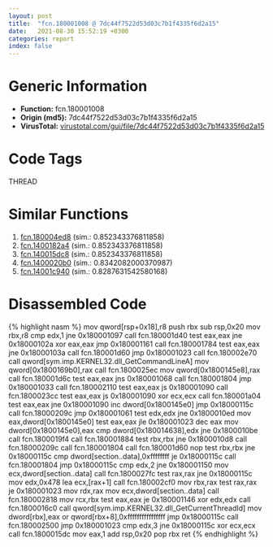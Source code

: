 ```yaml
---
layout: post
title:  "fcn.180001008 @ 7dc44f7522d53d03c7b1f4335f6d2a15"
date:   2021-08-30 15:52:19 +0300
categories: report
index: false
---
```


# Generic Information
- **Function:** fcn.180001008
- **Origin (md5):** 7dc44f7522d53d03c7b1f4335f6d2a15
- **VirusTotal:** [virustotal.com/gui/file/7dc44f7522d53d03c7b1f4335f6d2a15][virustotal_ref]

# Code Tags
<span class="tag" id="THREAD">THREAD</span>


# Similar Functions

1. [fcn.180004ed8][similar_1_ref] (sim.: 0.852343376811858)
2. [fcn.1400182a4][similar_2_ref] (sim.: 0.852343376811858)
3. [fcn.140015dc8][similar_3_ref] (sim.: 0.852343376811858)
4. [fcn.1400020b0][similar_4_ref] (sim.: 0.8342082000370987)
5. [fcn.14001c940][similar_5_ref] (sim.: 0.8287631542580168)


# Disassembled Code

{% highlight nasm %}
mov qword[rsp+0x18],r8
push rbx
sub rsp,0x20
mov rbx,r8
cmp edx,1
jne 0x180001097
call fcn.180001d40
test eax,eax
jne 0x18000102a
xor eax,eax
jmp 0x180001161
call fcn.180001784
test eax,eax
jne 0x18000103a
call fcn.180001d60
jmp 0x180001023
call fcn.180002e70
call qword[sym.imp.KERNEL32.dll_GetCommandLineA]
mov qword[0x1800169b0],rax
call fcn.1800025ec
mov qword[0x1800145e8],rax
call fcn.180001d6c
test eax,eax
jns 0x180001068
call fcn.180001804
jmp 0x180001033
call fcn.180002110
test eax,eax
js 0x180001090
call fcn.1800023cc
test eax,eax
js 0x180001090
xor ecx,ecx
call fcn.180001a04
test eax,eax
jne 0x180001090
inc dword[0x1800145e0]
jmp 0x18000115c
call fcn.18000209c
jmp 0x180001061
test edx,edx
jne 0x1800010ed
mov eax,dword[0x1800145e0]
test eax,eax
jle 0x180001023
dec eax
mov dword[0x1800145e0],eax
cmp dword[0x180014638],edx
jne 0x1800010be
call fcn.1800019f4
call fcn.180001884
test rbx,rbx
jne 0x1800010d8
call fcn.18000209c
call fcn.180001804
call fcn.180001d60
nop
test rbx,rbx
jne 0x18000115c
cmp dword[section..data],0xffffffff
je 0x18000115c
call fcn.180001804
jmp 0x18000115c
cmp edx,2
jne 0x180001150
mov ecx,dword[section..data]
call fcn.1800027fc
test rax,rax
jne 0x18000115c
mov edx,0x478
lea ecx,[rax+1]
call fcn.180002cf0
mov rbx,rax
test rax,rax
je 0x180001023
mov rdx,rax
mov ecx,dword[section..data]
call fcn.180002818
mov rcx,rbx
test eax,eax
je 0x180001146
xor edx,edx
call fcn.1800016c0
call qword[sym.imp.KERNEL32.dll_GetCurrentThreadId]
mov dword[rbx],eax
or qword[rbx+8],0xffffffffffffffff
jmp 0x18000115c
call fcn.180002500
jmp 0x180001023
cmp edx,3
jne 0x18000115c
xor ecx,ecx
call fcn.1800015dc
mov eax,1
add rsp,0x20
pop rbx
ret
{% endhighlight %}


[similar_1_ref]: /report/fcn.180004ed8@7dc44f7522d53d03c7b1f4335f6d2a15
[similar_2_ref]: /report/fcn.1400182a4@c5b958b285b208bffd52d8455e15d93a
[similar_3_ref]: /report/fcn.140015dc8@3bee9e0608c478ffce0d10559aae732b
[similar_4_ref]: /report/fcn.1400020b0@3bee9e0608c478ffce0d10559aae732b
[similar_5_ref]: /report/fcn.14001c940@3bee9e0608c478ffce0d10559aae732b
[virustotal_ref]: https://www.virustotal.com/gui/file/7dc44f7522d53d03c7b1f4335f6d2a15
